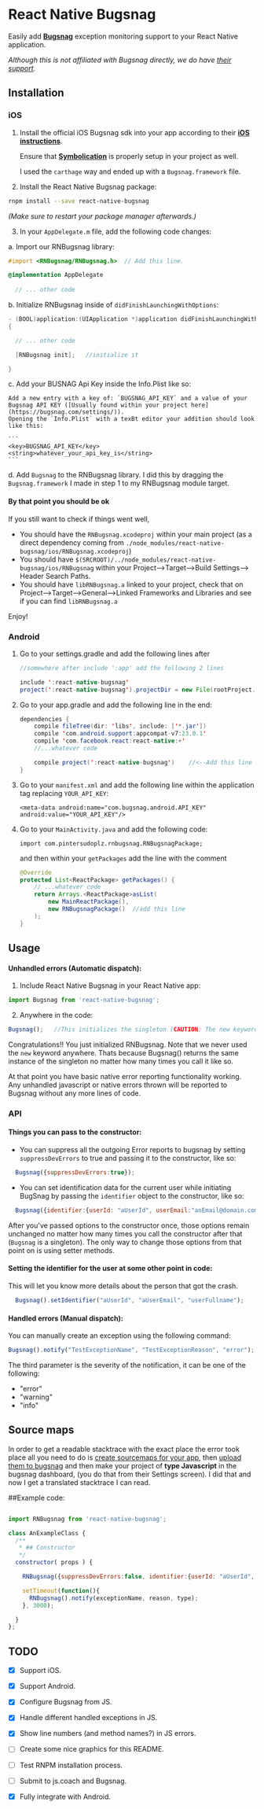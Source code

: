 # React Native Bugsnag

Easily add **[Bugsnag](https://bugsnag.com/)** exception monitoring support to your React Native application.

_Although this is not affiliated with Bugsnag directly, we do have [their support](https://twitter.com/bugsnag/status/749027008085045252)._

## Installation

### iOS

1. Install the official iOS Bugsnag sdk into your app according to their **[iOS instructions][ios-installation]**.

   Ensure that **[Symbolication](#symbolication)** is properly setup in your project as well.
   
   I used the `carthage` way and ended up with a `Bugsnag.framework` file.

2. Install the React Native Bugsnag package:

  ```bash
  rnpm install --save react-native-bugsnag
  ```

  _(Make sure to restart your package manager afterwards.)_
  
3. In your `AppDelegate.m` file, add the following code changes:

  a. Import our RNBugsnag library:

  ```objective-c
  #import <RNBugsnag/RNBugsnag.h>  // Add this line.

  @implementation AppDelegate
    
    // ... other code
  ```

  b. Initialize RNBugsnag inside of `didFinishLaunchingWithOptions`:
  

  ```objective-c
  - (BOOL)application:(UIApplication *)application didFinishLaunchingWithOptions:(NSDictionary *)launchOptions
  {

    // ... other code

    [RNBugsnag init];	//initialize it

  }
  ```
  
  c. Add your BUSNAG Api Key inside the Info.Plist like so:
  
  	Add a new entry with a key of: `BUGSNAG_API_KEY` and a value of your Bugsnag API KEY ([Usually found within your project here](https://bugsnag.com/settings/)).
  	Opening the `Info.Plist` with a texBt editor your addition should look like this:
  	
  	```
  	<key>BUGSNAG_API_KEY</key>
	<string>whatever_your_api_key_is</string>
	```
  
  d. Add `Bugsnag` to the RNBugsnag library. I did this by dragging the `Bugsnag.framework` I made in step 1 to my RNBugsnag module target.
  

#### By that point you should be ok
If you still want to check if things went well, 

- You should have the `RNBugsnag.xcodeproj` within your main project (as a direct dependency coming from `./node_modules/react-native-bugsnag/ios/RNBugsnag.xcodeproj`)
- You should have `$(SRCROOT)/../node_modules/react-native-bugsnag/ios/RNBugsnag` within your Project-->Target-->Build Settings--> Header Search Paths.
- You should have `libRNBugsnag.a` linked to your project, check that on Project-->Target-->General-->Linked Frameworks and Libraries and see if you can find `libRNBugsnag.a`

Enjoy!

  
  


### Android

1. Go to your settings.gradle and add the following lines after 
 	
 	```java
 	//somewhere after include ':app' add the following 2 lines
 	
	include ':react-native-bugsnag'
	project(':react-native-bugsnag').projectDir = new File(rootProject.projectDir, '../node_modules/react-native-bugsnag/android')
	```

2. Go to your app.gradle and add the following line in the end:
	```java
	dependencies {
	    compile fileTree(dir: 'libs', include: ['*.jar'])
	    compile 'com.android.support:appcompat-v7:23.0.1'
	    compile 'com.facebook.react:react-native:+'
	    //...whatever code
	
	    compile project(':react-native-bugsnag')	//<--Add this line
	}
	```
3. Go to your `manifest.xml` and add the following line within the application tag replacing `YOUR_API_KEY`:

	```
	<meta-data android:name="com.bugsnag.android.API_KEY" android:value="YOUR_API_KEY"/>
	```
	
4. Go to your `MainActivity.java` and add the following code:

	```
	import com.pintersudoplz.rnbugsnag.RNBugsnagPackage;
	```
	and then within your `getPackages` add the line with the comment
	
	```java
	@Override
    protected List<ReactPackage> getPackages() {
	    // ...whatever code
	    return Arrays.<ReactPackage>asList(
            new MainReactPackage(),            
            new RNBugsnagPackage()  //add this line
        );
    }
	```


## Usage


#### Unhandled errors (Automatic dispatch):
1. Include React Native Bugsnag in your React Native app:  

  ```js
  import Bugsnag from 'react-native-bugsnag';
  ```
 

2. Anywhere in the code:


  ```js
  Bugsnag();   //This initializes the singleton (CAUTION: The new keyword is never used with Bugsnag). 
  ```

Congratulations!! You just initialized RNBugsnag. Note that we never used the `new` keyword anywhere. Thats because Bugsnag() returns the same instance of the singleton no matter how many times you call it like so.

At that point you have basic native error reporting functionality working. Any unhandled javascript or native errors thrown will be reported to Bugsnag without any more lines of code.



### API

#### Things you can pass to the constructor:

  - You can suppress all the outgoing Error reports to bugsnag by setting `suppressDevErrors` to true and passing it to the constructor, like so:

  ```js
    Bugsnag({suppressDevErrors:true});
  ```
  
  - You can set identification data for the current user while initiating BugSnag by passing the `identifier` object to the constructor, like so:
  
  ```js
    Bugsnag({identifier:{userId: "aUserId", userEmail:"anEmail@domain.com", userFullname:"aFullName"}})
  ```
  

After you've passed options to the constructor once, those options remain unchanged no matter how many times you call the constructor after that (`Bugsnag` is a singleton). The only way to change those options from that point on is using setter methods.


#### Setting the identifier for the user at some other point in code:

This will let you know more details about the person that got the crash.

```js
  Bugsnag().setIdentifier("aUserId", "aUserEmail", "userFullname");
  ```

#### Handled errors (Manual dispatch):

You can manually create an exception using the following command:

  ```js
  Bugsnag().notify("TestExceptionName", "TestExceptionReason", "error");
  ```

The third parameter is the severity of the notification, it can be one of the following:

- "error"
- "warning"
- "info"

<!-- | method | parameters (body) | Description | Returns|
|---------------|-------------------------------------------------|--------------------------------------------------------------|-----|
| **setIdentifier** | {`userId`:string, `userEmail`: string, `userFullname`: string} |  This function sets the id of the user that we will be logging.| Promise | -->



## Source maps

In order to get a readable stacktrace with the exact place the error took place all you need to do is  [create sourcemaps for your app](http://stackoverflow.com/questions/34715106/how-to-added-sourcemap-in-react-native-for-production), then [upload them to bugsnag](http://docs.bugsnag.com/api/js-source-map-upload/#uploading-source-maps)  and then make your project of **type Javascript** in the bugsnag dashboard, (you do that from their Settings screen). I did that and now I get a translated stacktrace I can read.




##Example code:
```js

import RNBugsnag from 'react-native-bugsnag';

class AnExampleClass {
  /**
   * ## Constructor
   */
  constructor( props ) {

    RNBugsnag({suppressDevErrors:false, identifier:{userId: "aUserId", userEmail:"anEmail@domain.com", userFullname:"aFullName"}});

    setTimeout(function(){
      RNBugsnag().notify(exceptionName, reason, type); 
    }, 3000);

  }
};

```


## TODO
- [x] Support iOS.
- [x] Support Android.
- [x] Configure Bugsnag from JS.
- [x] Handle different handled exceptions in JS.
- [x] Show line numbers (and method names?) in JS errors.
- [ ] Create some nice graphics for this README.
- [ ] Test RNPM installation process.
- [ ] Submit to js.coach and Bugsnag.
- [x] Fully integrate with Android.


[android-installation]: http://docs.bugsnag.com/platforms/android/#installation
[ios-installation]:     http://docs.bugsnag.com/platforms/ios-objc/#installation
